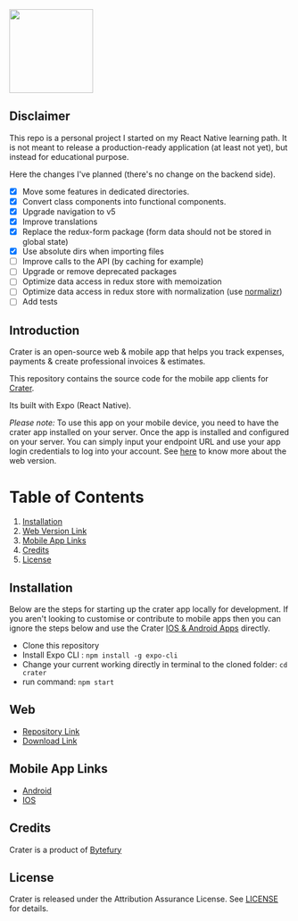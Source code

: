 <img height="150px" src="https://res.cloudinary.com/bytefury/image/upload/v1574149856/Crater/craterframe.png">

## Disclaimer

This repo is a personal project I started on my React Native learning path.
It is not meant to release a production-ready application (at least not yet), but instead for educational purpose.

Here the changes I've planned (there's no change on the backend side).

- [x] Move some features in dedicated directories.
- [x] Convert class components into functional components.
- [x] Upgrade navigation to v5
- [x] Improve translations
- [x] Replace the redux-form package (form data should not be stored in global state)
- [x] Use absolute dirs when importing files
- [ ] Improve calls to the API (by caching for example)
- [ ] Upgrade or remove deprecated packages
- [ ] Optimize data access in redux store  with memoization
- [ ] Optimize data access in redux store  with normalization (use [normalizr](https://github.com/paularmstrong/normalizr))
- [ ] Add tests

## Introduction

Crater is an open-source web & mobile app that helps you track expenses, payments & create professional invoices & estimates.

This repository contains the source code for the mobile app clients for [Crater](https://craterapp.com).

Its built with Expo (React Native).

*Please note:* To use this app on your mobile device, you need to have the crater app installed on your server. Once the app is installed and configured on your server. You can simply input your endpoint URL and use your app login credentials to log into your account. See [here](#web) to know more about the web version.

# Table of Contents

1. [Installation](#installation)
2. [Web Version Link](#web)
3. [Mobile App Links](#mobile-app-links)
4. [Credits](#credits)
5. [License](#license)

## Installation
Below are the steps for starting up the crater app locally for development. If you aren't looking to customise or contribute to mobile apps then you can ignore the steps below and use the Crater [IOS & Android Apps](#mobile-app-links) directly.

- Clone this repository
- Install Expo CLI : `npm install -g expo-cli`
- Change your current working directly in terminal to the cloned folder: `cd crater`
- run command: `npm start`

## Web
- [Repository Link](https://github.com/bytefuryco/crater)
- [Download Link](https://craterapp.com/downloads)

## Mobile App Links
- [Android](https://play.google.com/store/apps/details?id=com.craterapp.app)
- [IOS](https://apps.apple.com/app/id1489169767)

## Credits
Crater is a product of [Bytefury](https://bytefury.com)

## License
Crater is released under the Attribution Assurance License.
See [LICENSE](LICENSE) for details.
